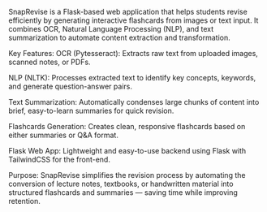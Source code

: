 SnapRevise is a Flask-based web application that helps students revise efficiently by generating interactive flashcards from images or text input. It combines OCR, Natural Language Processing (NLP), and text summarization to automate content extraction and transformation.

Key Features:
OCR (Pytesseract): Extracts raw text from uploaded images, scanned notes, or PDFs.

NLP (NLTK): Processes extracted text to identify key concepts, keywords, and generate question-answer pairs.

Text Summarization: Automatically condenses large chunks of content into brief, easy-to-learn summaries for quick revision.

Flashcards Generation: Creates clean, responsive flashcards based on either summaries or Q&A format.

Flask Web App: Lightweight and easy-to-use backend using Flask with TailwindCSS for the front-end.

Purpose:
SnapRevise simplifies the revision process by automating the conversion of lecture notes, textbooks, or handwritten material into structured flashcards and summaries — saving time while improving retention.
